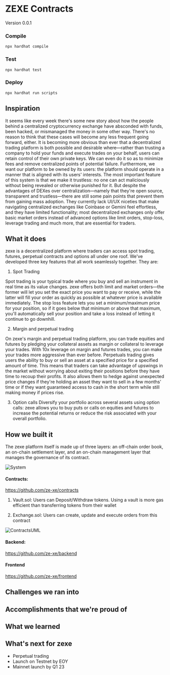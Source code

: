 # ZEXE Contracts
Version 0.0.1

### Compile
`npx hardhat compile`
### Test
`npx hardhat test`
### Deploy
`npx hardhat run scripts`


## Inspiration

It seems like every week there's some new story about how the people behind a centralized cryptocurrency exchange have absconded with funds, been hacked, or mismanaged the money in some other way. There's no reason to think that these cases will become any less frequent going forward, either.
It is becoming more obvious than ever that a decentralized trading platform is both possible and desirable where—rather than trusting a company to hold your funds and execute trades on your behalf, users can retain control of their own private keys. We can even do it so as to minimize fees and remove centralized points of potential failure. Furthermore, we want our platform to be owned by its users: the platform should operate in a manner that is aligned with its users' interests. The most important feature of this system is that we make it trustless: no one can act maliciously without being revealed or otherwise punished for it.
But despite the advantages of DEXes over centralization—namely that they're open source, transparent and trustless—there are still some pain points that prevent them from gaining mass adoption. They currently lack UI/UX niceties that make navigating centralized exchanges like Coinbase or Gemini feel effortless, and they have limited functionality; most decentralized exchanges only offer basic market orders instead of advanced options like limit orders, stop-loss, leverage trading and much more, that are essential for traders.

## What it does
zexe is a decentralized platform where traders can access spot trading, futures, perpetual contracts and options all under one roof. We've developed three key features that all work seamlessly together. They are:

1. Spot Trading

Spot trading is your typical trade where you buy and sell an instrument in real time as its value changes. zexe offers both limit and market orders—the former will let you set the exact price you want to pay or receive, while the latter will fill your order as quickly as possible at whatever price is available immediately. The stop loss feature lets you set a minimum/maximum price for your position, so if it goes below that minimum or above that maximum, you'll automatically sell your position and take a loss instead of letting it continue to go downhill.

2. Margin and perpetual trading

On zexe's margin and perpetual trading platform, you can trade equities and futures by pledging your collateral assets as margin or collateral to leverage your trades. With 10x leverage on margin and futures trades, you can make your trades more aggressive than ever before. Perpetuals trading gives users the ability to buy or sell an asset at a specified price for a specified amount of time. This means that traders can take advantage of upswings in the market without worrying about exiting their positions before they have time to recoup their profits. It also allows them to hedge against unexpected price changes if they're holding an asset they want to sell in a few months' time or if they want guaranteed access to cash in the short term while still making money if prices rise.

3. Option calls
Diversify your portfolio across several assets using option calls: zexe allows you to buy puts or calls on equities and futures to increase the potential returns or reduce the risk associated with your overall portfolio.

## How we built it
The zexe platform itself is made up of three layers: an off-chain order book, an on-chain settlement layer, and an on-chain management layer that manages the governance of its contract.

![System](https://raw.githubusercontent.com/ze-xe/contracts-0.1/main/uml/system.png)

#### Contracts:
https://github.com/ze-xe/contracts

1. Vault.sol: Users can Deposit/Withdraw tokens. Using a vault is more gas efficient than transferring tokens from their wallet

2. Exchange.sol: Users can create, update and execute orders from this contract

![ContractsUML](https://raw.githubusercontent.com/ze-xe/contracts-0.1/main/uml/outputFile.svg)

#### Backend:
https://github.com/ze-xe/backend

#### Frontend
https://github.com/ze-xe/frontend


## Challenges we ran into

## Accomplishments that we're proud of

## What we learned

## What's next for zexe
- Perpetual trading
- Launch on Testnet by EOY
- Mainnet launch by Q1 23